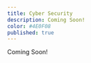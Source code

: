```yaml
---
title: Cyber Security
description: Coming Soon!
color: #4E0F08
published: true
---
```


Coming Soon!
